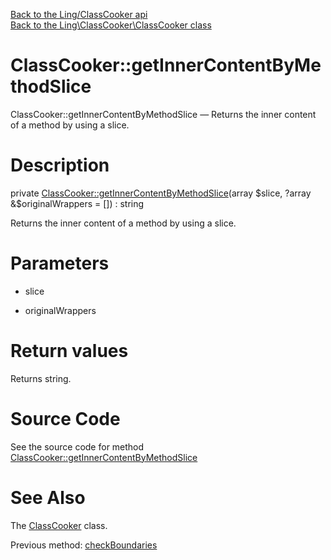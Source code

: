 [Back to the Ling/ClassCooker api](https://github.com/lingtalfi/ClassCooker/blob/master/doc/api/Ling/ClassCooker.md)<br>
[Back to the Ling\ClassCooker\ClassCooker class](https://github.com/lingtalfi/ClassCooker/blob/master/doc/api/Ling/ClassCooker/ClassCooker.md)


ClassCooker::getInnerContentByMethodSlice
================



ClassCooker::getInnerContentByMethodSlice — Returns the inner content of a method by using a slice.




Description
================


private [ClassCooker::getInnerContentByMethodSlice](https://github.com/lingtalfi/ClassCooker/blob/master/doc/api/Ling/ClassCooker/ClassCooker/getInnerContentByMethodSlice.md)(array $slice, ?array &$originalWrappers = []) : string




Returns the inner content of a method by using a slice.




Parameters
================


- slice

    

- originalWrappers

    


Return values
================

Returns string.








Source Code
===========
See the source code for method [ClassCooker::getInnerContentByMethodSlice](https://github.com/lingtalfi/ClassCooker/blob/master/ClassCooker.php#L1044-L1078)


See Also
================

The [ClassCooker](https://github.com/lingtalfi/ClassCooker/blob/master/doc/api/Ling/ClassCooker/ClassCooker.md) class.

Previous method: [checkBoundaries](https://github.com/lingtalfi/ClassCooker/blob/master/doc/api/Ling/ClassCooker/ClassCooker/checkBoundaries.md)<br>

